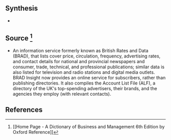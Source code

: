 ## Synthesis
- 
## Source [^1]
- An information service formerly known as British Rates and Data (BRAD), that lists cover price, circulation, frequency, advertising rates, and contact details for national and provincial newspapers and consumer, trade, technical, and professional publications; similar data is also listed for television and radio stations and digital media outlets. BRAD Insight now provides an online service for subscribers, rather than publishing directories. It also compiles the Account List File (ALF), a directory of the UK's top-spending advertisers, their brands, and the agencies they employ (with relevant contacts).
## References

[^1]: [[Home Page - A Dictionary of Business and Management 6th Edition by Oxford Reference]]